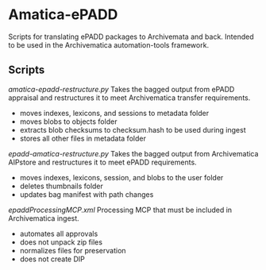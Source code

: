 # Amatica-ePADD
Scripts for translating ePADD packages to Archivemata and back. Intended to be used in the Archivematica automation-tools framework.

## Scripts
_amatica-epadd-restructure.py_
Takes the bagged output from ePADD appraisal and restructures it to meet Archivematica transfer requirements.
* moves indexes, lexicons, and sessions to metadata folder
* moves blobs to objects folder
* extracts blob checksums to checksum.hash to be used during ingest
* stores all other files in metadata folder

_epadd-amatica-restructure.py_
Takes the bagged output from Archivematica AIPstore and restructures it to meet ePADD requirements.
* moves indexes, lexicons, session, and blobs to the user folder
* deletes thumbnails folder
* updates bag manifest with path changes

_epaddProcessingMCP.xml_
Processing MCP that must be included in Archivematica ingest.
* automates all approvals
* does not unpack zip files
* normalizes files for preservation
* does not create DIP
